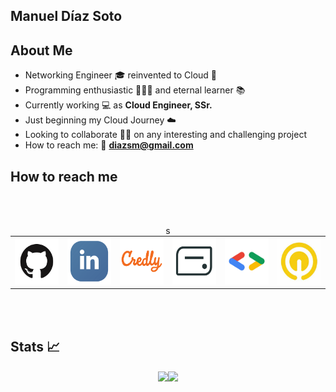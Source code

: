## Manuel Díaz Soto  #
## About Me ##

- Networking Engineer 🎓  reinvented to Cloud 💬  
- Programming enthusiastic 👨🏻‍💻  and eternal learner 📚  
- Currently working 💻 as **Cloud Engineer, SSr.**  
- Just beginning my Cloud Journey ☁️  
- Looking to collaborate 👐🏻 on any interesting and challenging project  
- How to reach me: 📨 **diazsm@gmail.com**  

## How to reach me ##

</br></br><p align="center">
    <div style="text-align:center;">
        <table style="margin: 0 auto">
            <tbody>
                <tr>
                    <td><a href="https://github.com/manueldiazsoto"><img src="/images/icon-github.png" alt="GitHub" height="75" width="75"></a></td>
    	            <td><a href="https://www.linkedin.com/in/manueldiazsoto/"><img src="/images/icon-linkedin.png" alt="LinkedIn" height="75" width="75"></a></td>
                    <td><a href="https://www.credly.com/users/manueldiazsoto"><img src="/images/icon-credly.png" alt="Credly" height="75" width="75"></a></td>
                    <td><a href="https://www.credential.net/profile/manueldiazsoto/wallet"><img src="/images/icon-accredible.png" alt="Accredible.net" height="75" width="75"></a></td>
                    <td><a href="https://g.dev/manueldiazsoto"><img src="/images/icon-googledev.png" alt="Google Developer" height="75" width="75"></a></td>
                    <td><a href="https://www.cloudskillsboost.google/public_profiles/120ef6de-26a5-42d4-93ce-e239968f37ab"><img src="/images/icon-qwiklabs.jpeg" alt="QwikLabs" height="75" width="75"></a></td>
                </tr>
            </tbody>s
        </table>
    </div>
</p></br></br>

## Stats 📈 ##

<p align="center">
    <img align="center" src="https://github-readme-stats.vercel.app/api/top-langs/?username=manueldiazsoto&layout=compact&show_icons=true&title_color=fff&icon_color=79ff97&text_color=9f9f9f&bg_color=151515" height="150"><img align="center" src="https://github-readme-stats.vercel.app/api/?username=manueldiazsoto&hide=contribs,prs&show_icons=true&title_color=fff&icon_color=79ff97&text_color=9f9f9f&bg_color=151515" height="150">
</p>

